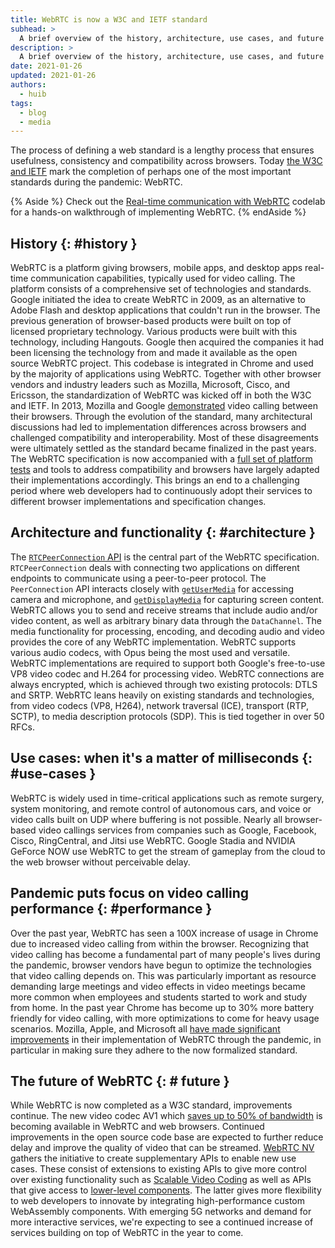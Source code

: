 ```yaml
---
title: WebRTC is now a W3C and IETF standard
subhead: >
  A brief overview of the history, architecture, use cases, and future of WebRTC.
description: >
  A brief overview of the history, architecture, use cases, and future of WebRTC.
date: 2021-01-26
updated: 2021-01-26
authors:
  - huib
tags:
  - blog
  - media
---
```


The process of defining a web standard is a lengthy process that ensures usefulness, consistency and
compatibility across browsers. Today [the W3C and
IETF](https://www.w3.org/2021/01/pressrelease-webrtc-rec.html.en) mark the completion of perhaps one
of the most important standards during the pandemic: WebRTC.

{% Aside %}
  Check out the [Real-time communication with WebRTC](https://codelabs.developers.google.com/codelabs/webrtc-web)
  codelab for a hands-on walkthrough of implementing WebRTC.
{% endAside %}

## History {: #history }

WebRTC is a platform giving browsers, mobile apps, and desktop apps real-time communication
capabilities, typically used for video calling. The platform consists of a comprehensive set of
technologies and standards. Google initiated the idea to create WebRTC in 2009, as an alternative to
Adobe Flash and desktop applications that couldn't run in the browser. The previous generation of
browser-based products were built on top of licensed proprietary technology. Various products were
built with this technology, including Hangouts. Google then acquired the companies it had been
licensing the technology from and made it available as the open source WebRTC project. This codebase
is integrated in Chrome and used by the majority of applications using WebRTC. Together with other
browser vendors and industry leaders such as Mozilla, Microsoft, Cisco, and Ericsson, the
standardization of WebRTC was kicked off in both the W3C and IETF.  In 2013, Mozilla and Google
[demonstrated](https://blog.chromium.org/2013/02/hello-firefox-this-is-chrome-calling.html) video
calling between their browsers. Through the evolution of the standard, many architectural
discussions had led to implementation differences across browsers and challenged compatibility and
interoperability. Most of these disagreements were ultimately settled as the standard became
finalized in the past years. The WebRTC specification is now accompanied with a
[full set of platform tests](https://wpt.fyi/results/webrtc?label=experimental&label=master&aligned)
and tools to address compatibility and browsers have largely adapted their implementations
accordingly. This brings an end to a challenging period where web developers had to continuously
adopt their services to different browser implementations and specification changes.

## Architecture and functionality {: #architecture }

The [`RTCPeerConnection` API](https://developer.mozilla.org/docs/Web/API/RTCPeerConnection) is
the central part of the WebRTC specification. `RTCPeerConnection` deals with connecting two
applications on different endpoints to communicate using a peer-to-peer protocol. The `PeerConnection`
API interacts closely with
[`getUserMedia`](https://developer.mozilla.org/docs/Web/API/MediaDevices/getUserMedia) for
accessing camera and microphone, and
[`getDisplayMedia`](https://developer.mozilla.org/docs/Web/API/MediaDevices/getDisplayMedia) for
capturing screen content. WebRTC allows you to send and receive streams that include audio and/or
video content, as well as arbitrary binary data through the `DataChannel`. The media functionality for
processing, encoding, and decoding audio and video provides the core of any WebRTC implementation.
WebRTC supports various audio codecs, with Opus being the most used and versatile. WebRTC
implementations are required to support both Google's free-to-use VP8 video codec and H.264 for
processing video. WebRTC connections are always encrypted, which is achieved through two existing
protocols: DTLS and SRTP.  WebRTC leans heavily on existing standards and technologies, from video
codecs (VP8, H264), network traversal (ICE), transport (RTP, SCTP), to media description protocols
(SDP). This is tied together in over 50 RFCs.

## Use cases: when it's a matter of milliseconds {: #use-cases }

WebRTC is widely used in time-critical applications such as remote surgery, system monitoring, and
remote control of autonomous cars, and voice or video calls built on UDP where buffering is not
possible. Nearly all browser-based video callings services from companies such as Google, Facebook,
Cisco, RingCentral, and Jitsi use WebRTC. Google Stadia and NVIDIA GeForce NOW use WebRTC to get the
stream of gameplay from the cloud to the web browser without perceivable delay.

## Pandemic puts focus on video calling performance {: #performance }

Over the past year, WebRTC has seen a 100X increase of usage in Chrome due to increased video
calling from within the browser. Recognizing that video calling has become a fundamental part of
many people's lives during the pandemic, browser vendors have begun to optimize the technologies
that video calling depends on. This was particularly important as resource demanding large meetings
and video effects in video meetings became more common when employees and students started to work
and study from home.  In the past year Chrome has become up to 30% more battery friendly for video
calling, with more optimizations to come for heavy usage scenarios. Mozilla, Apple, and Microsoft
all [have made significant improvements](https://www.youtube.com/watch?v=YZROn-WsyO4) in their
implementation of WebRTC through the pandemic, in particular in making sure they adhere to the now
formalized standard.

## The future of WebRTC {: # future }

While WebRTC is now completed as a W3C standard, improvements continue. The new video codec AV1
which
[saves up to 50% of bandwidth](https://blog.google/products/duo/4-new-google-duo-features-help-you-stay-connected/)
is becoming available in WebRTC and web browsers. Continued improvements in the open source code
base are expected to further reduce delay and improve the quality of video that can be streamed.
[WebRTC NV](https://www.w3.org/TR/webrtc-nv-use-cases/) gathers the initiative to create
supplementary APIs to enable new use cases. These consist of extensions to existing APIs to give
more control over existing functionality such as [Scalable Video
Coding](https://www.w3.org/TR/webrtc-svc/) as well as APIs that give access to
[lower-level components](https://github.com/w3c/mediacapture-insertable-streams/blob/main/explainer.md).
The latter gives more flexibility to web developers to innovate by integrating high-performance
custom WebAssembly components. With emerging 5G networks and demand for more interactive services,
we're expecting to see a continued increase of services building on top of WebRTC in the year to
come.
